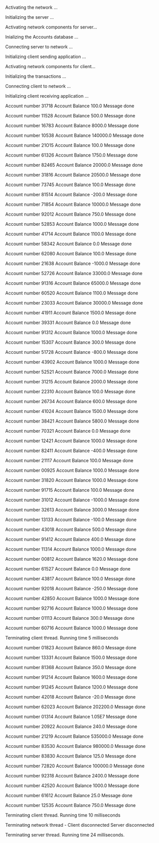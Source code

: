 
 Activating the network ...

 Initializing the server ...

 Activating network components for server...

 Inializing the Accounts database ...

 Connecting server to network ...

 Initializing client sending application ...

 Activating network components for client...

 Initializing the transactions ... 

 Connecting client to network ...

 Initializing client receiving application ...

 Account number 31718 Account Balance 100.0 Message done

 Account number 11528 Account Balance 500.0 Message done

 Account number 16783 Account Balance 8000.0 Message done

 Account number 10538 Account Balance 140000.0 Message done

 Account number 21O15 Account Balance 100.0 Message done

 Account number 61326 Account Balance 1750.0 Message done

 Account number 82465 Account Balance 20000.0 Message done

 Account number 31816 Account Balance 20500.0 Message done

 Account number 73745 Account Balance 100.0 Message done

 Account number 81514 Account Balance -200.0 Message done

 Account number 71854 Account Balance 10000.0 Message done

 Account number 92012 Account Balance 750.0 Message done

 Account number 52853 Account Balance 1000.0 Message done

 Account number 41714 Account Balance 1100.0 Message done

 Account number 58342 Account Balance 0.0 Message done

 Account number 62080 Account Balance 100.0 Message done

 Account number 21638 Account Balance -1000.0 Message done

 Account number 52726 Account Balance 33000.0 Message done

 Account number 91316 Account Balance 65000.0 Message done

 Account number 60520 Account Balance 1100.0 Message done

 Account number 23033 Account Balance 30000.0 Message done

 Account number 41911 Account Balance 1500.0 Message done

 Account number 39331 Account Balance 0.0 Message done

 Account number 91312 Account Balance 1000.0 Message done

 Account number 15307 Account Balance 300.0 Message done

 Account number 51728 Account Balance -800.0 Message done

 Account number 43902 Account Balance 1000.0 Message done

 Account number 52521 Account Balance 7000.0 Message done

 Account number 31215 Account Balance 2000.0 Message done

 Account number 22310 Account Balance 100.0 Message done

 Account number 26734 Account Balance 600.0 Message done

 Account number 41024 Account Balance 1500.0 Message done

 Account number 38421 Account Balance 5800.0 Message done

 Account number 70321 Account Balance 0.0 Message done

 Account number 12421 Account Balance 1000.0 Message done

 Account number 82411 Account Balance -400.0 Message done

 Account number 21117 Account Balance 100.0 Message done

 Account number 00925 Account Balance 1000.0 Message done

 Account number 31820 Account Balance 1000.0 Message done

 Account number 91715 Account Balance 100.0 Message done

 Account number 31012 Account Balance -1000.0 Message done

 Account number 32613 Account Balance 3000.0 Message done

 Account number 13133 Account Balance -100.0 Message done

 Account number 43018 Account Balance 500.0 Message done

 Account number 91412 Account Balance 400.0 Message done

 Account number 11314 Account Balance 1000.0 Message done

 Account number 00812 Account Balance 1620.0 Message done

 Account number 61527 Account Balance 0.0 Message done

 Account number 43817 Account Balance 100.0 Message done

 Account number 92018 Account Balance -250.0 Message done

 Account number 42850 Account Balance 1000.0 Message done

 Account number 92716 Account Balance 1000.0 Message done

 Account number 01113 Account Balance 300.0 Message done

 Account number 60716 Account Balance 1000.0 Message done

 Terminating client thread. Running time 5 milliseconds

 Account number 01823 Account Balance 860.0 Message done

 Account number 13331 Account Balance 1500.0 Message done

 Account number 81368 Account Balance 350.0 Message done

 Account number 91214 Account Balance 1600.0 Message done

 Account number 91245 Account Balance 1200.0 Message done

 Account number 42018 Account Balance -20.0 Message done

 Account number 62023 Account Balance 202200.0 Message done

 Account number 01314 Account Balance 1.05E7 Message done

 Account number 20922 Account Balance 240.0 Message done

 Account number 21219 Account Balance 535000.0 Message done

 Account number 83530 Account Balance 980000.0 Message done

 Account number 83830 Account Balance 125.0 Message done

 Account number 72820 Account Balance 100000.0 Message done

 Account number 92318 Account Balance 2400.0 Message done

 Account number 42520 Account Balance 1000.0 Message done

 Account number 61612 Account Balance 25.0 Message done

 Account number 12535 Account Balance 750.0 Message done

 Terminating client thread. Running time 10 milliseconds

 Terminating network thread - Client disconnected Server disconnected

 Terminating server thread. Running time 24 milliseconds.
